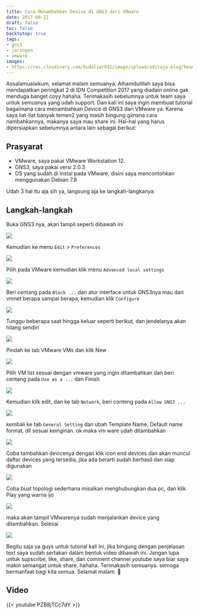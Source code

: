 ```yaml
---
title: Cara Menambahkan Device di GNS3 dari VMware
date: 2017-08-21
draft: false
toc: false
backtotop: true
tags:
- gns3
- jaringan
- vmware
images:
- https://res.cloudinary.com/kudaliar032/image/upload/aditaja-blog/headers/5_kbd62z.webp
---
```


Assalamualaikum, selamat malam semuanya. Alhamdulillah saya bisa mendapatkan peringkat 2 di IDN Competition 2017 yang diadain online gak menduga banget coyy hahaha. Terimakasih sebelumnya untuk team saya untuk semuanya yang udah support. Dan kali ini saya ingin membuat tutorial bagaimana cara menambahkan Device di GNS3 dari VMware ya. Karena saya liat-liat banyak temen2 yang masih bingung gimana cara nambahkannya, makanya saya mau share ini. Hal-hal yang harus dipersiapkan sebelumnya antara lain sebagai berikut:

## Prasyarat

- VMware, saya pakai VMware Workstation 12.
- GNS3, saya pakai versi 2.0.3
- OS yang sudah di instal pada VMware, disini saya mencontohkan menggunakan Debian 7.8

Udah 3 hal itu aja sih ya, langsung aja ke langkah-langkanya:

## Langkah-langkah

Buka GNS3 nya, akan tampil seperti dibawah ini

![](https://res.cloudinary.com/kudaliar032/image/upload/aditaja-blog/posts/2017-08-21-menambahkan-device-di-gns3-dari-vmware/vlcsnap-2017-08-21-20h57m11s003_qabk0o.webp)

Kemudian ke menu `Edit` > `Preferences`

![](https://res.cloudinary.com/kudaliar032/image/upload/aditaja-blog/posts/2017-08-21-menambahkan-device-di-gns3-dari-vmware/vlcsnap-2017-08-21-20h57m36s642_jzymlg.webp)

Pilih pada VMware kemudian klik menu `Advanced local settings`

![](https://res.cloudinary.com/kudaliar032/image/upload/aditaja-blog/posts/2017-08-21-menambahkan-device-di-gns3-dari-vmware/vlcsnap-2017-08-21-20h57m46s507_romepw.webp)

Beri centang pada `Block ...` dan atur interface untuk GNS3nya mau dari vmnet berapa sampai berapa, kemudian klik `Configure`

![](https://res.cloudinary.com/kudaliar032/image/upload/aditaja-blog/posts/2017-08-21-menambahkan-device-di-gns3-dari-vmware/vlcsnap-2017-08-21-20h57m50s473_eumpbz.webp)

Tunggu beberapa saat hingga keluar seperti berikut, dan jendelanya akan hilang sendiri

![](https://res.cloudinary.com/kudaliar032/image/upload/aditaja-blog/posts/2017-08-21-menambahkan-device-di-gns3-dari-vmware/vlcsnap-2017-08-21-20h58m26s647_hqtn7x.webp)

Pindah ke tab VMware VMs dan kilk New

![](https://res.cloudinary.com/kudaliar032/image/upload/aditaja-blog/posts/2017-08-21-menambahkan-device-di-gns3-dari-vmware/vlcsnap-2017-08-21-20h58m48s853_vwj910.webp)

Pilih VM list sesuai dengan vmware yang ingin ditambahkan dan beri centang pada `Use as a ...` dan Finish

![](https://res.cloudinary.com/kudaliar032/image/upload/aditaja-blog/posts/2017-08-21-menambahkan-device-di-gns3-dari-vmware/vlcsnap-2017-08-21-20h58m51s454_ijfq4d.webp)

Kemudian klik edit, dan ke tab `Network`, beri conteng pada `Allow GNS3 ...`

![](https://res.cloudinary.com/kudaliar032/image/upload/aditaja-blog/posts/2017-08-21-menambahkan-device-di-gns3-dari-vmware/vlcsnap-2017-08-21-20h59m19s617_mznz8n.webp)

kembali ke tab `General Setting` dan ubah Template Name, Default name format, dll sesuai keinginan. ok maka vm ware udah ditambahkan

![](https://res.cloudinary.com/kudaliar032/image/upload/aditaja-blog/posts/2017-08-21-menambahkan-device-di-gns3-dari-vmware/vlcsnap-2017-08-21-20h59m26s115_ecknkw.webp)

Coba tambahkan devicenya dengan klik icon end devices dan akan muncul daftar devices yang tersedia, jika ada berarti sudah berhasil dan siap digunakan

![](https://res.cloudinary.com/kudaliar032/image/upload/aditaja-blog/posts/2017-08-21-menambahkan-device-di-gns3-dari-vmware/vlcsnap-2017-08-21-20h59m59s970_xanlca.webp)

Coba buat topologi sederhana misalkan menghubungkan dua pc, dan klik Play yang warna ijo

![](https://res.cloudinary.com/kudaliar032/image/upload/aditaja-blog/posts/2017-08-21-menambahkan-device-di-gns3-dari-vmware/vlcsnap-2017-08-21-21h00m14s567_vv8yof.webp)

maka akan tampil VMwarenya sudah menjalankan device yang ditambahkan. Selesai

![](https://res.cloudinary.com/kudaliar032/image/upload/aditaja-blog/posts/2017-08-21-menambahkan-device-di-gns3-dari-vmware/vlcsnap-2017-08-21-21h00m23s395_nioizc.webp)

Begitu saja ya guys untuk tutorial kali ini, jika bingung dengan penjelasan text saya sudah sertakan dalam bentuk video dibawah ini. Jangan lupa untuk supscribe, like, share, dan comment channel youtube saya biar saya makin semangat untuk share, hahaha. Terimakasih semuanya. semoga bermanfaat bagi kita semua. Selamat malam. :pray:

## Video

{{< youtube PZB8jTCc7dY >}}
